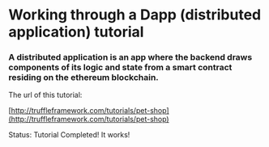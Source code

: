 # Working through a Dapp (distributed application) tutorial


### A distributed application is an app where the backend draws components of its logic and state from a smart contract residing on the ethereum blockchain.


The url of this tutorial:


[http://truffleframework.com/tutorials/pet-shop](http://truffleframework.com/tutorials/pet-shop)


Status: Tutorial Completed! It works!
